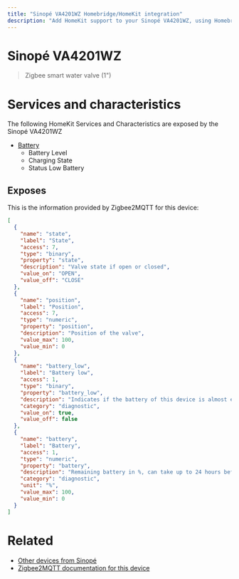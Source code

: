 ```yaml
---
title: "Sinopé VA4201WZ Homebridge/HomeKit integration"
description: "Add HomeKit support to your Sinopé VA4201WZ, using Homebridge, Zigbee2MQTT and homebridge-z2m."
---
```

<!---
This file has been GENERATED using src/docgen/docgen.ts
DO NOT EDIT THIS FILE MANUALLY!
-->
# Sinopé VA4201WZ
> Zigbee smart water valve (1")


# Services and characteristics
The following HomeKit Services and Characteristics are exposed by
the Sinopé VA4201WZ

* [Battery](../../battery.md)
  * Battery Level
  * Charging State
  * Status Low Battery



## Exposes

This is the information provided by Zigbee2MQTT for this device:

```json
[
  {
    "name": "state",
    "label": "State",
    "access": 7,
    "type": "binary",
    "property": "state",
    "description": "Valve state if open or closed",
    "value_on": "OPEN",
    "value_off": "CLOSE"
  },
  {
    "name": "position",
    "label": "Position",
    "access": 7,
    "type": "numeric",
    "property": "position",
    "description": "Position of the valve",
    "value_max": 100,
    "value_min": 0
  },
  {
    "name": "battery_low",
    "label": "Battery low",
    "access": 1,
    "type": "binary",
    "property": "battery_low",
    "description": "Indicates if the battery of this device is almost empty",
    "category": "diagnostic",
    "value_on": true,
    "value_off": false
  },
  {
    "name": "battery",
    "label": "Battery",
    "access": 1,
    "type": "numeric",
    "property": "battery",
    "description": "Remaining battery in %, can take up to 24 hours before reported",
    "category": "diagnostic",
    "unit": "%",
    "value_max": 100,
    "value_min": 0
  }
]
```

# Related
* [Other devices from Sinopé](../index.md#sinope)
* [Zigbee2MQTT documentation for this device](https://www.zigbee2mqtt.io/devices/VA4201WZ.html)